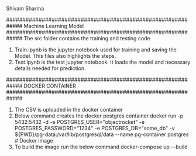 Shivam Sharma


#############################################################
Machine Learning Model
#############################################################
The src folder contains the training and testing code
1. Train.ipynb is the jupyter notebook used for training and saving the Model. This files also highlights the steps.
2. Test.ipynb is the test jupyter notebook. It loads the model and necessary details needed for prediction.

#############################################################
DOCKER CONTAINER
#############################################################
1. The CSV is uploaded in the docker container  
2. Below command creates the docker postgres container
   docker run -p 5432:5432 -d -e POSTGRES_USER="objectrocket" -e POSTGRES_PASSWORD="1234" -e POSTGRES_DB="some_db" -v ${PWD}/pg-data:/var/lib/postgresql/data --name pg-container postgres # Docker image
3. To build the image run the below command
   docker-compose up --build
